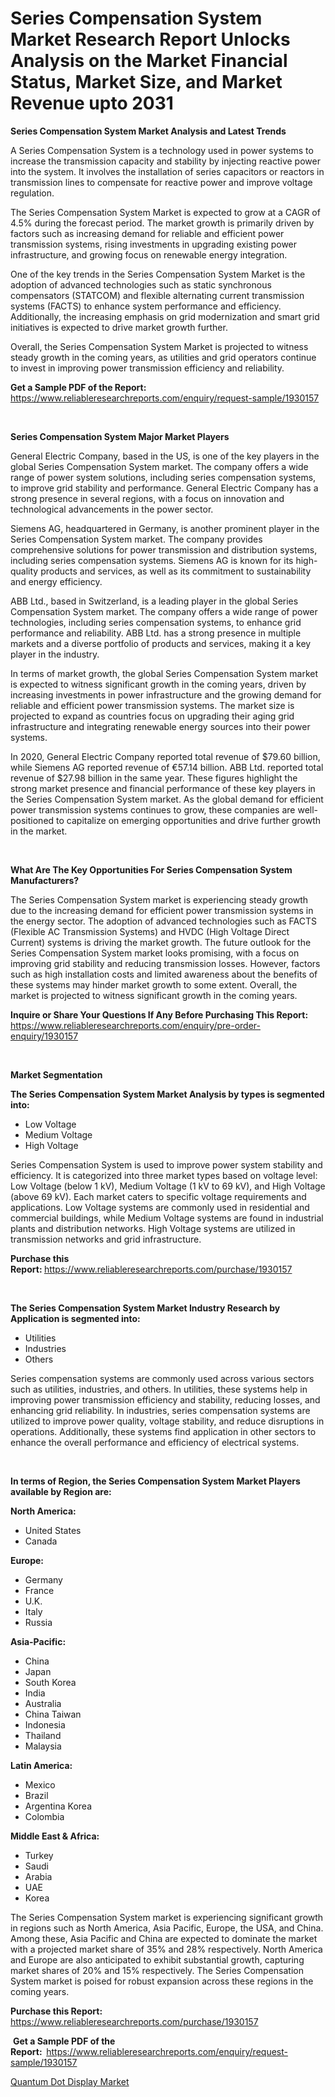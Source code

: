 <p><h1>Series Compensation System Market Research Report Unlocks Analysis on the Market Financial Status, Market Size, and Market Revenue upto 2031</h1></p><p><strong>Series Compensation System Market Analysis and Latest Trends</strong></p>
<p><p>A Series Compensation System is a technology used in power systems to increase the transmission capacity and stability by injecting reactive power into the system. It involves the installation of series capacitors or reactors in transmission lines to compensate for reactive power and improve voltage regulation.</p><p>The Series Compensation System Market is expected to grow at a CAGR of 4.5% during the forecast period. The market growth is primarily driven by factors such as increasing demand for reliable and efficient power transmission systems, rising investments in upgrading existing power infrastructure, and growing focus on renewable energy integration.</p><p>One of the key trends in the Series Compensation System Market is the adoption of advanced technologies such as static synchronous compensators (STATCOM) and flexible alternating current transmission systems (FACTS) to enhance system performance and efficiency. Additionally, the increasing emphasis on grid modernization and smart grid initiatives is expected to drive market growth further.</p><p>Overall, the Series Compensation System Market is projected to witness steady growth in the coming years, as utilities and grid operators continue to invest in improving power transmission efficiency and reliability.</p></p>
<p><strong>Get a Sample PDF of the Report:&nbsp;</strong> <a href="https://www.reliableresearchreports.com/enquiry/request-sample/1930157">https://www.reliableresearchreports.com/enquiry/request-sample/1930157</a></p>
<p>&nbsp;</p>
<p><strong>Series Compensation System Major Market Players</strong></p>
<p><p>General Electric Company, based in the US, is one of the key players in the global Series Compensation System market. The company offers a wide range of power system solutions, including series compensation systems, to improve grid stability and performance. General Electric Company has a strong presence in several regions, with a focus on innovation and technological advancements in the power sector.</p><p>Siemens AG, headquartered in Germany, is another prominent player in the Series Compensation System market. The company provides comprehensive solutions for power transmission and distribution systems, including series compensation systems. Siemens AG is known for its high-quality products and services, as well as its commitment to sustainability and energy efficiency.</p><p>ABB Ltd., based in Switzerland, is a leading player in the global Series Compensation System market. The company offers a wide range of power technologies, including series compensation systems, to enhance grid performance and reliability. ABB Ltd. has a strong presence in multiple markets and a diverse portfolio of products and services, making it a key player in the industry.</p><p>In terms of market growth, the global Series Compensation System market is expected to witness significant growth in the coming years, driven by increasing investments in power infrastructure and the growing demand for reliable and efficient power transmission systems. The market size is projected to expand as countries focus on upgrading their aging grid infrastructure and integrating renewable energy sources into their power systems.</p><p>In 2020, General Electric Company reported total revenue of $79.60 billion, while Siemens AG reported revenue of €57.14 billion. ABB Ltd. reported total revenue of $27.98 billion in the same year. These figures highlight the strong market presence and financial performance of these key players in the Series Compensation System market. As the global demand for efficient power transmission systems continues to grow, these companies are well-positioned to capitalize on emerging opportunities and drive further growth in the market.</p></p>
<p>&nbsp;</p>
<p><strong>What Are The Key Opportunities For Series Compensation System Manufacturers?</strong></p>
<p><p>The Series Compensation System market is experiencing steady growth due to the increasing demand for efficient power transmission systems in the energy sector. The adoption of advanced technologies such as FACTS (Flexible AC Transmission Systems) and HVDC (High Voltage Direct Current) systems is driving the market growth. The future outlook for the Series Compensation System market looks promising, with a focus on improving grid stability and reducing transmission losses. However, factors such as high installation costs and limited awareness about the benefits of these systems may hinder market growth to some extent. Overall, the market is projected to witness significant growth in the coming years.</p></p>
<p><strong>Inquire or Share Your Questions If Any Before Purchasing This Report:</strong> <a href="https://www.reliableresearchreports.com/enquiry/pre-order-enquiry/1930157">https://www.reliableresearchreports.com/enquiry/pre-order-enquiry/1930157</a></p>
<p>&nbsp;</p>
<p><strong>Market Segmentation</strong></p>
<p><strong>The Series Compensation System Market Analysis by types is segmented into:</strong></p>
<p><ul><li>Low Voltage</li><li>Medium Voltage</li><li>High Voltage</li></ul></p>
<p><p>Series Compensation System is used to improve power system stability and efficiency. It is categorized into three market types based on voltage level: Low Voltage (below 1 kV), Medium Voltage (1 kV to 69 kV), and High Voltage (above 69 kV). Each market caters to specific voltage requirements and applications. Low Voltage systems are commonly used in residential and commercial buildings, while Medium Voltage systems are found in industrial plants and distribution networks. High Voltage systems are utilized in transmission networks and grid infrastructure.</p></p>
<p><strong>Purchase this Report:&nbsp;</strong><a href="https://www.reliableresearchreports.com/purchase/1930157">https://www.reliableresearchreports.com/purchase/1930157</a></p>
<p>&nbsp;</p>
<p><strong>The Series Compensation System Market Industry Research by Application is segmented into:</strong></p>
<p><ul><li>Utilities</li><li>Industries</li><li>Others</li></ul></p>
<p><p>Series compensation systems are commonly used across various sectors such as utilities, industries, and others. In utilities, these systems help in improving power transmission efficiency and stability, reducing losses, and enhancing grid reliability. In industries, series compensation systems are utilized to improve power quality, voltage stability, and reduce disruptions in operations. Additionally, these systems find application in other sectors to enhance the overall performance and efficiency of electrical systems.</p></p>
<p>&nbsp;</p>
<p><strong>In terms of Region, the Series Compensation System Market Players available by Region are:</strong></p>
<p>
    <p> <strong> North America: </strong>
        <ul>
            <li>United States</li>
            <li>Canada</li>
        </ul>
        </p> 
    <p> <strong> Europe: </strong>
        <ul>
            <li>Germany</li>
            <li>France</li>
            <li>U.K.</li>
            <li>Italy</li>
            <li>Russia</li>
        </ul>
        </p> 
    <p> <strong> Asia-Pacific: </strong>
        <ul>
            <li>China</li>
            <li>Japan</li>
            <li>South Korea</li>
            <li>India</li>
            <li>Australia</li>
            <li>China Taiwan</li>
            <li>Indonesia</li>
            <li>Thailand</li>
            <li>Malaysia</li>
        </ul>
        </p> 
    <p> <strong> Latin America: </strong>
        <ul>
            <li>Mexico</li>
            <li>Brazil</li>
            <li>Argentina Korea</li>
            <li>Colombia</li>
        </ul>
        </p> 
    <p> <strong> Middle East & Africa: </strong>
        <ul>
            <li>Turkey</li>
            <li>Saudi</li>
            <li>Arabia</li>
            <li>UAE</li>
            <li>Korea</li>
        </ul>
    </p>
    </p>
<p><p>The Series Compensation System market is experiencing significant growth in regions such as North America, Asia Pacific, Europe, the USA, and China. Among these, Asia Pacific and China are expected to dominate the market with a projected market share of 35% and 28% respectively. North America and Europe are also anticipated to exhibit substantial growth, capturing market shares of 20% and 15% respectively. The Series Compensation System market is poised for robust expansion across these regions in the coming years.</p></p>
<p><strong>Purchase this Report: </strong><a href="https://www.reliableresearchreports.com/purchase/1930157">https://www.reliableresearchreports.com/purchase/1930157</a></p>
<p>&nbsp;<strong>Get a Sample PDF of the Report:&nbsp;&nbsp;</strong><a href="https://www.reliableresearchreports.com/enquiry/request-sample/1930157">https://www.reliableresearchreports.com/enquiry/request-sample/1930157</a></p>
<p><strong></strong></p>
<p><p><a href="https://github.com/lbird53714/Market-Research-Report-List-3/blob/main/quantum-dot-display-market.md">Quantum Dot Display Market</a></p></p>